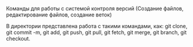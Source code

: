Команды для работы с системой контроля версий (Создание файлов, редактирование файлов, создание веток)

В директории представлена работа с такими командами, как:
git clone, git commit -m, git add, git push, git pull, git fetch, git merge, git branch, git checkout.
